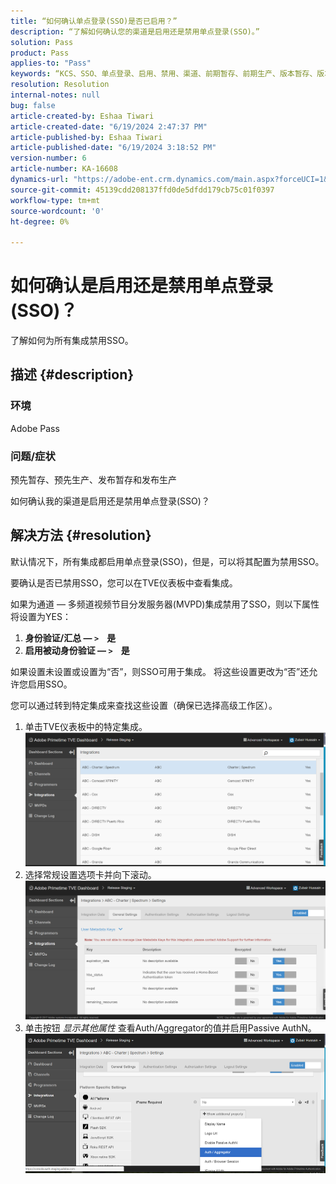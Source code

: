 ```yaml
---
title: “如何确认单点登录(SSO)是否已启用？”
description: “了解如何确认您的渠道是启用还是禁用单点登录(SSO)。”
solution: Pass
product: Pass
applies-to: "Pass"
keywords: “KCS、SSO、单点登录、启用、禁用、渠道、前期暂存、前期生产、版本暂存、版本生产、TVE功能板”
resolution: Resolution
internal-notes: null
bug: false
article-created-by: Eshaa Tiwari
article-created-date: "6/19/2024 2:47:37 PM"
article-published-by: Eshaa Tiwari
article-published-date: "6/19/2024 3:18:52 PM"
version-number: 6
article-number: KA-16608
dynamics-url: "https://adobe-ent.crm.dynamics.com/main.aspx?forceUCI=1&pagetype=entityrecord&etn=knowledgearticle&id=3cb607d9-4a2e-ef11-840a-6045bd029b18"
source-git-commit: 45139cdd208137ffd0de5dfdd179cb75c01f0397
workflow-type: tm+mt
source-wordcount: '0'
ht-degree: 0%

---
```


# 如何确认是启用还是禁用单点登录(SSO)？


了解如何为所有集成禁用SSO。

## 描述 {#description}


### <b>环境</b>

Adobe Pass

### <b>问题/症状</b>

预先暂存、预先生产、发布暂存和发布生产

如何确认我的渠道是启用还是禁用单点登录(SSO)？


## 解决方法 {#resolution}


默认情况下，所有集成都启用单点登录(SSO)，但是，可以将其配置为禁用SSO。

要确认是否已禁用SSO，您可以在TVE仪表板中查看集成。

如果为通道 — 多频道视频节目分发服务器(MVPD)集成禁用了SSO，则以下属性将设置为YES：

1. <b>身份验证/汇总 — `>`     是</b>
2. <b>启用被动身份验证 — `>`     是</b>


如果设置未设置或设置为“否”，则SSO可用于集成。 将这些设置更改为“否”还允许您启用SSO。

您可以通过转到特定集成来查找这些设置（确保已选择高级工作区）。

1. 单击TVE仪表板中的特定集成。![](assets/6664dc8b-ff71-eb11-a812-00224809a536.png)
2. 选择常规设置选项卡并向下滚动。![](assets/ecedf1a3-ff71-eb11-a812-00224809a536.png)
3. 单击按钮 *显示其他属性* 查看Auth/Aggregator的值并启用Passive AuthN。 ![](assets/1f33e3d9-ff71-eb11-a812-00224809a536.png)

